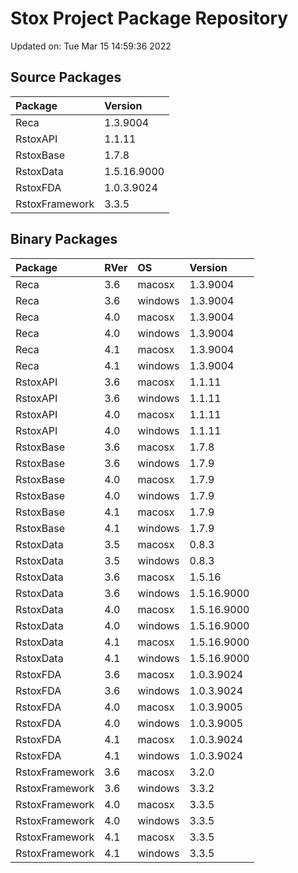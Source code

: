 # Stox Project Package Repository


Updated on: Tue Mar 15 14:59:36 2022
## Source Packages

|Package        |Version     |
|:--------------|:-----------|
|Reca           |1.3.9004    |
|RstoxAPI       |1.1.11      |
|RstoxBase      |1.7.8       |
|RstoxData      |1.5.16.9000 |
|RstoxFDA       |1.0.3.9024  |
|RstoxFramework |3.3.5       |

## Binary Packages

|Package        |RVer |OS      |Version     |
|:--------------|:----|:-------|:-----------|
|Reca           |3.6  |macosx  |1.3.9004    |
|Reca           |3.6  |windows |1.3.9004    |
|Reca           |4.0  |macosx  |1.3.9004    |
|Reca           |4.0  |windows |1.3.9004    |
|Reca           |4.1  |macosx  |1.3.9004    |
|Reca           |4.1  |windows |1.3.9004    |
|RstoxAPI       |3.6  |macosx  |1.1.11      |
|RstoxAPI       |3.6  |windows |1.1.11      |
|RstoxAPI       |4.0  |macosx  |1.1.11      |
|RstoxAPI       |4.0  |windows |1.1.11      |
|RstoxBase      |3.6  |macosx  |1.7.8       |
|RstoxBase      |3.6  |windows |1.7.9       |
|RstoxBase      |4.0  |macosx  |1.7.9       |
|RstoxBase      |4.0  |windows |1.7.9       |
|RstoxBase      |4.1  |macosx  |1.7.9       |
|RstoxBase      |4.1  |windows |1.7.9       |
|RstoxData      |3.5  |macosx  |0.8.3       |
|RstoxData      |3.5  |windows |0.8.3       |
|RstoxData      |3.6  |macosx  |1.5.16      |
|RstoxData      |3.6  |windows |1.5.16.9000 |
|RstoxData      |4.0  |macosx  |1.5.16.9000 |
|RstoxData      |4.0  |windows |1.5.16.9000 |
|RstoxData      |4.1  |macosx  |1.5.16.9000 |
|RstoxData      |4.1  |windows |1.5.16.9000 |
|RstoxFDA       |3.6  |macosx  |1.0.3.9024  |
|RstoxFDA       |3.6  |windows |1.0.3.9024  |
|RstoxFDA       |4.0  |macosx  |1.0.3.9005  |
|RstoxFDA       |4.0  |windows |1.0.3.9005  |
|RstoxFDA       |4.1  |macosx  |1.0.3.9024  |
|RstoxFDA       |4.1  |windows |1.0.3.9024  |
|RstoxFramework |3.6  |macosx  |3.2.0       |
|RstoxFramework |3.6  |windows |3.3.2       |
|RstoxFramework |4.0  |macosx  |3.3.5       |
|RstoxFramework |4.0  |windows |3.3.5       |
|RstoxFramework |4.1  |macosx  |3.3.5       |
|RstoxFramework |4.1  |windows |3.3.5       |
